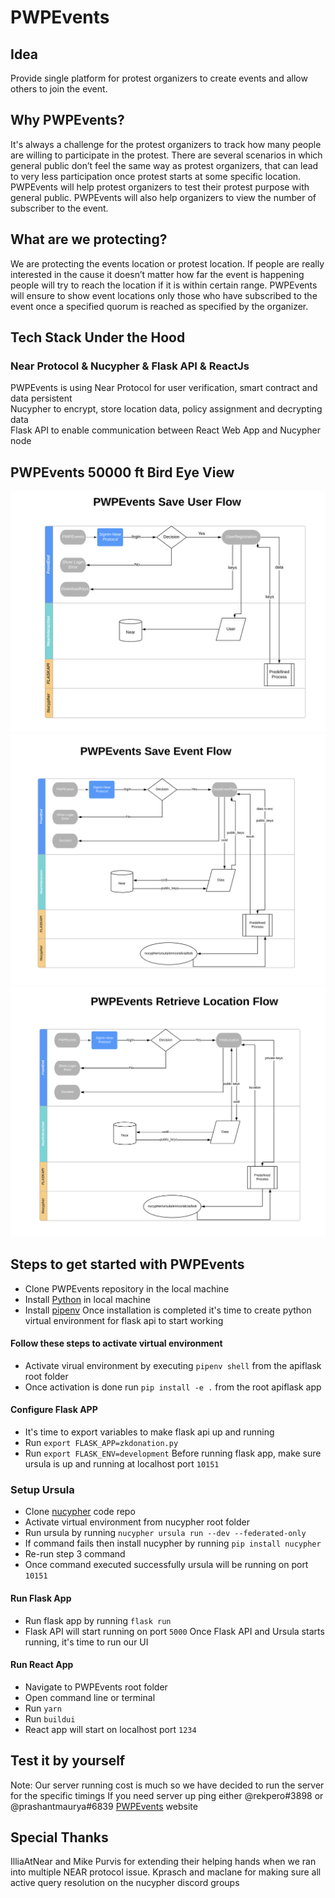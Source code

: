 # PWPEvents

## Idea
Provide single platform for protest organizers to create events and allow others to join the event. 
## Why PWPEvents?
It's always a challenge for the protest organizers to track how many people are willing to participate in the protest.
There are several scenarios in which general public don’t feel the same way as protest organizers, that can lead to very less participation once protest starts at some specific location. 
PWPEvents will help protest organizers to test their protest purpose with general public. 
PWPEvents will also help organizers to view the number of subscriber to the event.
## What are we protecting?
We are protecting the events location or protest location. If people are really interested in the cause it doesn’t matter how far the event is happening people will try to reach the location if it is within certain range.
PWPEvents will ensure to show event locations only those who have subscribed to the event once a specified quorum is reached as specified by the organizer. 
## Tech Stack Under the Hood
### Near Protocol & Nucypher & Flask API & ReactJs
PWPEvents is using Near Protocol for user verification, smart contract and data persistent <br>
Nucypher to encrypt, store location data,  policy assignment and decrypting data <br>
Flask API to enable communication between React Web App and Nucypher node

## PWPEvents 50000 ft Bird Eye View

![](assets/ss1.png)
<br>
![](assets/saveevntflow.png)
<br>
![](assets/retrieveeventflow.png)

## Steps to get started with PWPEvents

 - Clone PWPEvents repository in the local machine 
 - Install [Python](%28https://docs.python-guide.org/starting/install3/osx/%29) in local machine
 - Install [pipenv](https://pipenv-fork.readthedocs.io/en/latest/install.html)
Once installation is completed it's time to create python virtual environment for flask api to start working
#### Follow these steps to activate virtual environment 
 - Activate virual environment by executing `pipenv shell` from the apiflask root folder
 - Once activation is done run `pip install -e .` from the root apiflask app
#### Configure Flask APP
 - It's time to export variables to make flask api up and running 
 - Run `export FLASK_APP=zkdonation.py`
 - Run `export FLASK_ENV=development`
 Before running flask app, make sure ursula is up and running at localhost port `10151`
 ### Setup Ursula 
 
 - Clone [nucypher](https://github.com/nucypher/nucypher) code repo 
 - Activate virtual environment from nucypher root folder
 - Run ursula by running `nucypher ursula run --dev --federated-only` 
 - If command fails then install nucypher by running `pip install nucypher`
 - Re-run step 3 command
 - Once command executed successfully ursula will be running on port `10151`
#### Run Flask App
 - Run flask app by running `flask run`
 - Flask API will start running on port `5000`
Once Flask API and Ursula starts running, it's time to run our UI
#### Run React App
 - Navigate to PWPEvents root folder
 - Open command line or terminal 
 - Run `yarn`
 - Run `buildui`
 - React app will start on localhost port `1234`

 ## Test it by yourself
 Note: Our server running cost is much so we have decided to run the server for the specific timings
 If you need server up ping either @rekpero#3898 or @prashantmaurya#6839
 [PWPEvents](pwpevents.centralus.cloudapp.azure.com) website
 
 ## Special Thanks
 IlliaAtNear and Mike Purvis for extending their helping hands when we ran into multiple NEAR protocol issue.
 Kprasch and maclane for making sure all active query resolution on the nucypher discord groups
 
 


